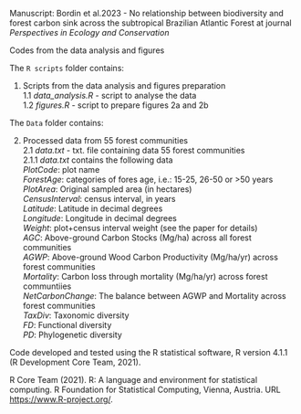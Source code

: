 
Manuscript: Bordin et al.2023 - No relationship between biodiversity and forest carbon sink across the subtropical Brazilian Atlantic Forest 
at journal *Perspectives in Ecology and Conservation*

Codes from the data analysis and figures


The `R scripts` folder contains:

1. Scripts from the data analysis and figures preparation\
    1.1 *data_analysis.R* - script to analyse the data\
    1.2 *figures.R* - script to prepare figures 2a and 2b
  
The `Data` folder contains:

2. Processed data from 55 forest communities\
    2.1 *data.txt* - txt. file containing data 55 forest communities\
      2.1.1 *data.txt* contains the following data\
              *PlotCode*: plot name\
              *ForestAge*: categories of fores age, i.e.: 15-25, 26-50 or >50 years\
              *PlotArea*: Original sampled area (in hectares)\
              *CensusInterval*: census interval, in years\
              *Latitude*: Latitude in decimal degrees\
              *Longitude*: Longitude in decimal degrees\
              *Weight*: plot+census interval weight (see the paper for details)\
              *AGC*: Above-ground Carbon Stocks (Mg/ha) across all forest communities\
              *AGWP*: Above-ground Wood Carbon Productivity (Mg/ha/yr) across forest communities\
              *Mortality*: Carbon loss through mortality (Mg/ha/yr) across forest communtiies\
              *NetCarbonChange*: The balance between AGWP and Mortality across forest communities\
              *TaxDiv*: Taxonomic diversity\
              *FD*: Functional diversity\
              *PD*: Phylogenetic diversity
   

    
    
Code developed and tested using the R statistical software, R version 4.1.1 (R Development Core Team, 2021).

R Core Team (2021). R: A language and environment for statistical computing.
  R Foundation for Statistical Computing, Vienna, Austria. URL
  https://www.R-project.org/.
